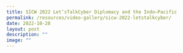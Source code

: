 ```yaml
---
title: SICW 2022 Let’sTalkCyber Diplomacy and the Indo–Pacific
permalink: /resources/video-gallery/sicw-2022-letstalkcyber/
date: 2022-10-28
layout: post
description: ""
image: ""
---
```


